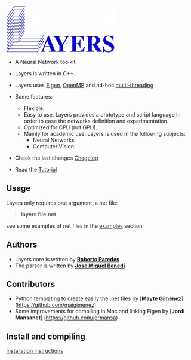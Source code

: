 ![Layers](./figs/layers.jpg)


* A Neural Network toolkit.


* Layers is written in C++. 


* Layers uses [Eigen](http://eigen.tuxfamily.org/index.php?title=Main_Page), [OpenMP](http://openmp.org/wp/) and ad-hoc [multi-threading](https://computing.llnl.gov/tutorials/pthreads/)

* Some features:
	* Flexible.
	* Easy to use. Layers provides a prototype and script language in order to ease the networks definition and experimentation. 
	* Optimized for CPU (not GPU).
	* Mainly for academic use. Layers is used in the following subjects:
		* Neural Networks
		* Computer Vision

* Check the last changes [Chagelog](https://github.com/RParedesPalacios/Layers/blob/master/src/readme.md#changelog)
* Read the [Tutorial](https://github.com/RParedesPalacios/Layers/tree/master/Tutorial)

## Usage

Layers only requires one argument, a net file:

> **layers file.net**

see some examples of net files in the [examples](https://github.com/RParedesPalacios/Layers/tree/master/examples) section
	
## Authors

* Layers core is written by [**Roberto Paredes**](http://users.dsic.upv.es/~rparedes/)
* The parser is written by [**Jose Miguel Benedí**](http://users.dsic.upv.es/~jbenedi/)

## Contributors

* Python templating to create easily the .net files by [**Mayte Gimenez**] (https://github.com/maigimenez)
* Some improvements for compiling in Mac and linking Eigen by [**Jordi Mansanet**] (https://github.com/jormansa)

## Install and compiling

[Installation instructions](https://github.com/RParedesPalacios/Layers/blob/master/src/readme.md)


